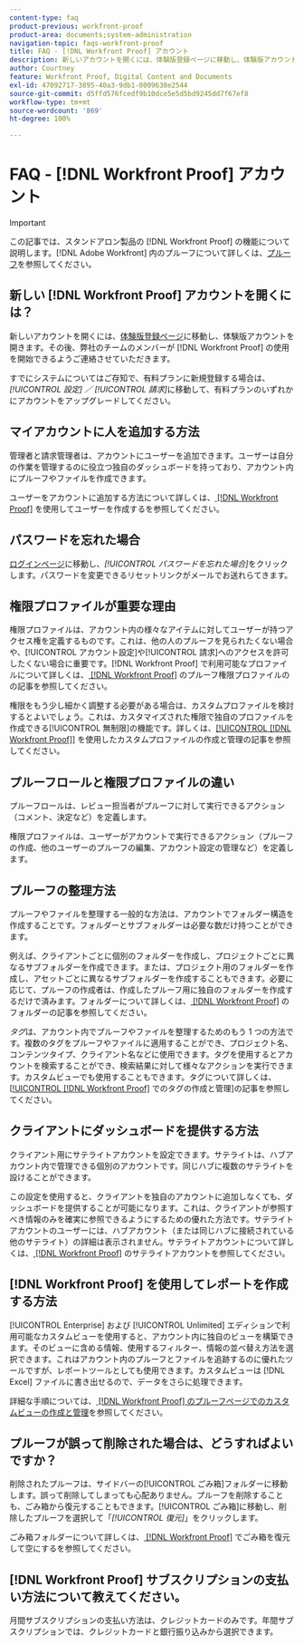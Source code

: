 ```yaml
---
content-type: faq
product-previous: workfront-proof
product-area: documents;system-administration
navigation-topic: faqs-workfront-proof
title: FAQ - [!DNL Workfront Proof] アカウント
description: 新しいアカウントを開くには、体験版登録ページに移動し、体験版アカウントを開きます。その後、お客様が  [!DNL Workfront Proof] の使用を開始できるよう、弊社のチームのメンバーからご連絡させていただきます。
author: Courtney
feature: Workfront Proof, Digital Content and Documents
exl-id: 47092717-3895-40a3-9db1-0009638e2544
source-git-commit: d5ffd576fcedf9b10dce5e5d5bd9245dd7f67ef8
workflow-type: tm+mt
source-wordcount: '869'
ht-degree: 100%

---
```


# FAQ - [!DNL Workfront Proof] アカウント

>[!IMPORTANT]
>
>この記事では、スタンドアロン製品の [!DNL Workfront Proof] の機能について説明します。[!DNL Adobe Workfront] 内のプルーフについて詳しくは、[プルーフ](../../../review-and-approve-work/proofing/proofing.md)を参照してください。

## 新しい [!DNL Workfront Proof] アカウントを開くには？

新しいアカウントを開くには、[体験版登録ページ](https://www.proofhq.com/html/free-trial.html)に移動し、体験版アカウントを開きます。その後、弊社のチームのメンバーが [!DNL Workfront Proof] の使用を開始できるようご連絡させていただきます。

すでにシステムについてはご存知で、有料プランに新規登録する場合は、*[!UICONTROL 設定]* *／* *[!UICONTROL 請求]*&#x200B;に移動して、有料プランのいずれかにアカウントをアップグレードしてください。

## マイアカウントに人を追加する方法

管理者と請求管理者は、アカウントにユーザーを追加できます。ユーザーは自分の作業を管理するのに役立つ独自のダッシュボードを持っており、アカウント内にプルーフやファイルを作成できます。

ユーザーをアカウントに追加する方法について詳しくは、[ [!DNL Workfront Proof]](../../../workfront-proof/wp-mnguserscontacts/users/create-users.md) を使用してユーザーを作成するを参照してください。

## パスワードを忘れた場合

[ログインページ](https://app.proofhq.com/login)に移動し、*[!UICONTROL パスワードを忘れた場合]*&#x200B;をクリックします。パスワードを変更できるリセットリンクがメールでお送れらてきます。

## 権限プロファイルが重要な理由

権限プロファイルは、アカウント内の様々なアイテムに対してユーザーが持つアクセス権を定義するものです。これは、他の人のプルーフを見られたくない場合や、[!UICONTROL アカウント設定]や[!UICONTROL 請求]へのアクセスを許可したくない場合に重要です。[!DNL Workfront Proof] で利用可能なプロファイルについて詳しくは、[ [!DNL Workfront Proof]](../../../workfront-proof/wp-acct-admin/account-settings/proof-perm-profiles-in-wp.md) のプルーフ権限プロファイルのの記事を参照してください。

権限をもう少し細かく調整する必要がある場合は、カスタムプロファイルを検討するとよいでしょう。これは、カスタマイズされた権限で独自のプロファイルを作成できる[!UICONTROL 無制限]の機能です。詳しくは、[[!UICONTROL  [!DNL Workfront Proof]]](../../../workfront-proof/wp-mnguserscontacts/users/create-and-manage-custom-profiles.md) を使用したカスタムプロファイルの作成と管理の記事を参照してください。

## プルーフロールと権限プロファイルの違い

プルーフロールは、レビュー担当者がプルーフに対して実行できるアクション（コメント、決定など）を定義します。

権限プロファイルは、ユーザーがアカウントで実行できるアクション（プルーフの作成、他のユーザーのプルーフの編集、アカウント設定の管理など）を定義します。

## プルーフの整理方法

プルーフやファイルを整理する一般的な方法は、アカウントでフォルダー構造を作成することです。フォルダーとサブフォルダーは必要な数だけ持つことができます。

例えば、クライアントごとに個別のフォルダーを作成し、プロジェクトごとに異なるサブフォルダーを作成できます。または、プロジェクト用のフォルダーを作成し、アセットごとに異なるサブフォルダーを作成することもできます。必要に応じて、プルーフの作成者は、作成したプルーフ用に独自のフォルダーを作成するだけで済みます。フォルダーについて詳しくは、[ [!DNL Workfront Proof]](../../../workfront-proof/wp-work-proofsfiles/organize-your-work/folders.md) のフォルダーの記事を参照してください。

*タグ*&#x200B;は、アカウント内でプルーフやファイルを整理するためのもう 1 つの方法です。複数のタグをプルーフやファイルに適用することができ、プロジェクト名、コンテンツタイプ、クライアント名などに使用できます。タグを使用するとアカウントを検索することができ、検索結果に対して様々なアクションを実行できます。カスタムビューでも使用することもできます。タグについて詳しくは、[[!UICONTROL  [!DNL Workfront Proof]](../../../workfront-proof/wp-work-proofsfiles/organize-your-work/create-and-manage-tags.md) でのタグの作成と管理]の記事を参照してください。

## クライアントにダッシュボードを提供する方法

クライアント用にサテライトアカウントを設定できます。サテライトは、ハブアカウント内で管理できる個別のアカウントです。同じハブに複数のサテライトを設けることができます。

この設定を使用すると、クライアントを独自のアカウントに追加しなくても、ダッシュボードを提供することが可能になります。これは、クライアントが参照すべき情報のみを確実に参照できるようにするための優れた方法です。サテライトアカウントのユーザーには、ハブアカウント（または同じハブに接続されている他のサテライト）の詳細は表示されません。サテライトアカウントについて詳しくは、[ [!DNL Workfront Proof]](../../../workfront-proof/wp-acct-admin/satellite-accounts/sat-accts-in-wp.md) のサテライトアカウントを参照してください。

## [!DNL Workfront Proof] を使用してレポートを作成する方法

[!UICONTROL Enterprise] および [!UICONTROL Unlimited] エディションで利用可能なカスタムビューを使用すると、アカウント内に独自のビューを構築できます。そのビューに含める情報、使用するフィルター、情報の並べ替え方法を選択できます。これはアカウント内のプルーフとファイルを追跡するのに優れたツールですが、レポートツールとしても使用できます。カスタムビューは [!DNL Excel] ファイルに書き出せるので、データをさらに処理できます。

詳細な手順については、[ [!DNL Workfront Proof]  のプルーフページでのカスタムビューの作成と管理](../../../workfront-proof/wp-work-proofsfiles/manage-your-work/create-and-manage-custom-views.md)を参照してください。

## プルーフが誤って削除された場合は、どうすればよいですか？

削除されたプルーフは、サイドバーの[!UICONTROL ごみ箱]フォルダーに移動します。誤って削除してしまっても心配ありません。プルーフを削除することも、ごみ箱から復元することもできます。[!UICONTROL ごみ箱]に移動し、削除したプルーフを選択して「*[!UICONTROL 復元]*」をクリックします。

ごみ箱フォルダーについて詳しくは、[ [!DNL Workfront Proof]](../../../workfront-proof/wp-work-proofsfiles/manage-your-work/restore-and-empty-trash.md) でごみ箱を復元して空にするを参照してください。

## [!DNL Workfront Proof] サブスクリプションの支払い方法について教えてください。

月間サブスクリプションの支払い方法は、クレジットカードのみです。年間サブスクリプションでは、クレジットカードと銀行振り込みから選択できます。<!--Visit the [Account Payment in [!DNL Workfront Proof]](../../../workfront-proof/wp-billingsettings/manage-your-billing/acct-payment-in-wp.md) help page for additional information.-->
